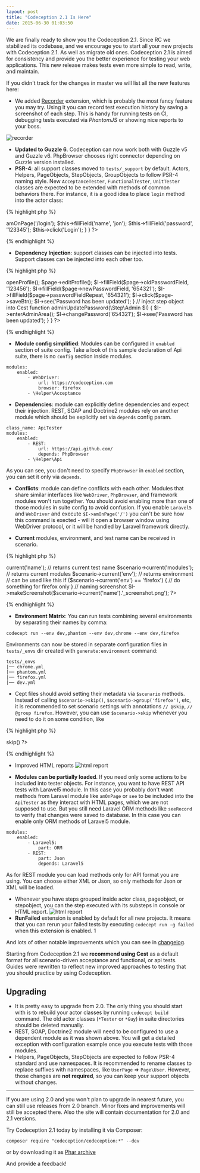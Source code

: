 ```yaml
---
layout: post
title: "Codeception 2.1 Is Here"
date: 2015-06-30 01:03:50
---
```


We are finally ready to show you the Codeception 2.1. Since RC we stabilized its codebase, and we encourage you to start all your new projects with Codeception 2.1. As well as migrate old ones. Codeception 2.1 is aimed for consistency and provide you the better experience for testing your web applications. This new release makes tests even more simple to read, write, and maintain.

If you didn't track for the changes in master we will list all the new features here:

* We added [Recorder](https://github.com/Codeception/Codeception/tree/master/ext#codeceptionextensionrecorder) extension, which is probably the most fancy feature you may try. Using it you can record test execution history by saving a screenshot of each step. This is handy for running tests on CI, debugging tests executed via *PhantomJS* or showing nice reports to your boss.

 ![recorder](https://codeception.com/images/recorder.gif)

* **Updated to Guzzle 6**. Codeception can now work both with Guzzle v5 and Guzzle v6. PhpBrowser chooses right connector depending on Guzzle version installed.
* **PSR-4**: all support classes moved to `tests/_support` by default. Actors, Helpers, PageObjects, StepObjects, GroupObjects to follow PSR-4 naming style. New `AcceptanceTester`, `FunctionalTester`, `UnitTester` classes are expected to be extended with methods of common behaviors there. For instance, it is a good idea to place `login` method into  the actor class:

{% highlight php %}
<?php
class AcceptanceTester extends \Codeception\Actor
{
    use _generated\AcceptanceTesterActions;

    public function login()
    {
       $this->amOnPage('/login');
       $this->fillField('name', 'jon');
       $this->fillField('password', '123345');
       $this->click('Login');
    }
}
?>
{% endhighlight %}

* **Dependency Injection**: support classes can be injected into tests. Support classes can be injected into each other too.

{% highlight php %}
<?php
class UserCest 
{
  // inject page objects into Cests
  function updatePassword(\Page\User $page, AcceptanceTester $I)
  {
      $page->openProfile();
      $page->editProfile();
      $I->fillField($page->oldPasswordField, '123456');
      $I->fillField($page->newPasswordField, '654321');
      $I->fillField($page->passwordFieldRepeat, '654321');
      $I->click($page->saveBtn);
      $I->see('Password has been updated');
  }

  // inject step object into Cest
  function adminUpdatePassword(\Step\Admin $I)
  {
      $I->enterAdminArea();
      $I->changePassword('654321');
      $I->see('Password has been updated');
  }
}
?>
{% endhighlight %}

* **Module config simplified**: Modules can be configured in `enabled` section of suite config. Take a look of this sample declaration of Api suite, there is no `config` section inside modules.

```
modules:
    enabled:
        - WebDriver:
            url: https://codeception.com
            browser: firefox
        - \Helper\Acceptance
```
* **Dependencies**: module can explicitly define dependencies and expect their injection. REST, SOAP and Doctrine2 modules rely on another module which should be explicitly set via `depends` config param. 

```
class_name: ApiTester
modules:
    enabled:
        - REST:
            url: https://api.github.com/
            depends: PhpBrowser           
        - \Helper\Api
```
As you can see, you don't need to specify `PhpBrowser` in  `enabled` section, you can set it only via `depends`.

* **Conflicts**: module can define conflicts with each other. Modules that share similar interfaces like `WebDriver`, `PhpBrowser`, and framework modules won't run together. You should avoid enabling more than one of those modules in suite config to avoid confusion. If you enable `Laravel5` and `WebDriver` and execute `$I->amOnPage('/')` you can't be sure how this command is exected - will it open a browser window using WebDriver protocol, or it will be handled by Laravel framework directly.

* **Current** modules, environment, and test name can be received in scenario.

{% highlight php %}
<?php
$scenario->current('name'); // returns current test name
$scenario->current('modules'); // returns current modules
$scenario->current('env'); // returns environment

// can be used like this
if ($scenario->current('env') == 'firefox') {
  // do something for firefox only
}
// naming screenshot
$I->makeScreenshot($scenario->current('name').'_screenshot.png');
?>
{% endhighlight %}


* **Environment Matrix**: You can run tests combining several environments by separating their names by comma:

```
codecept run --env dev,phantom --env dev,chrome --env dev,firefox
```

Environments can now be stored in separate configuration files in `tests/_envs` dir created with `generate:environment` command:

```
tests/_envs
|── chrome.yml
|── phantom.yml
|── firefox.yml
|── dev.yml
```

*  Cept files should avoid setting their metadata via `$scenario` methods. Instead of calling `$scenario->skip()`, `$scenario->group('firefox')`, etc, it is recommended to set scenario settings with annotations `// @skip`, `// @group firefox`. However, you can use `$scenario->skip` whenever you need to do it on some condition, like 

{% highlight php %}
<?php
if (substr(PHP_OS, 0, 3) == 'Win') $scenario->skip()
?>
{% endhighlight %}

* Improved HTML reports
![html report](/images/html-report.png)


* **Modules can be partially loaded**. If you need only some actions to be included into tester objects. For instance, you want to have REST API tests with Laravel5 module. In this case you probably don't want methods from Laravel module like `amOnPage` or `see` to be included into the `ApiTester` as they interact with HTML pages, which we are not supposed to use. But you still need Laravel ORM methods like `seeRecord` to verify that changes were saved to database. In this case you can enable only ORM methods of Laravel5 module.

```
modules:
    enabled: 
        - Laravel5:
            part: ORM
        - REST:
            part: Json
            depends: Laravel5
```

As for REST module you can load methods only for API format you are using. You can choose either XML or Json, so only methods for Json or XML will be loaded.

* Whenever you have steps grouped inside actor class, pageobject, or stepobject, you can the step executed with its substeps in console or HTML report. 
![html report](/images/substeps.png)
* **RunFailed** extension is enabled by default for all new projects. It means that you can rerun your failed tests by executing `codecept run -g failed` when this extension is enabled. 1

And lots of other notable improvements which you can see in [changelog](https://github.com/Codeception/Codeception/blob/master/CHANGELOG.md). 

Starting from Codeception 2.1 we **recommend using Cest** as a default format for all scenario-driven acceptance and functional, or api tests. Guides were rewritten to reflect new improved approaches to testing that you should practice by using Codeception. 

## Upgrading

* It is pretty easy to upgrade from 2.0. The only thing you should start with is to rebuild your actor classes by running `codecept build` command. The old actor classes (`*Tester` or `*Guy`) in suite directories should be deleted manually.
* REST, SOAP, Doctrine2 module will need to be configured to use a dependent module as it was shown above. You will get a detailed exception with configuration example once you execute tests with those modules.
* Helpers, PageObjects, StepObjects are expected to follow PSR-4 standard and use namespaces. It is recommended to rename classes to replace suffixes with namespaces, like `UserPage` => `Page\User`. However, those changes are **not required**, so you can keep your support objects without changes.

---

If you are using 2.0 and you won't plan to upgrade in nearest future, you can still use releases from 2.0 branch. Minor fixes and improvements will still be accepted there. Also the site will contain documentation for 2.0 and 2.1 versions.

Try Codeception 2.1 today by installing it via Composer:

```
composer require "codeception/codeception:*" --dev
```

or by downloading it as [Phar archive](https://codeception.com/codecept.phar)

And provide a feedback!